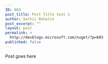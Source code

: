 ```yaml
---
ID: 603
post_title: Post Title test 1
author: Serhii Rohatin
post_excerpt: ""
layout: post
permalink: >
  http://devblogs.microsoft.com/nuget/?p=603
published: false
---
```

Post goes here